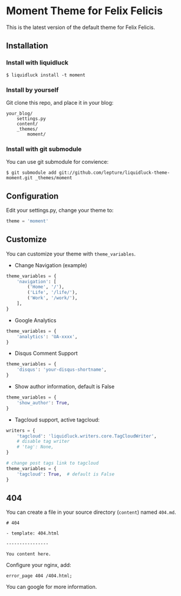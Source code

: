 # Moment Theme for Felix Felicis

This is the latest version of the default theme for Felix Felicis.


## Installation

### Install with liquidluck

```
$ liquidluck install -t moment
```

### Install by yourself

Git clone this repo, and place it in your blog:

```
your_blog/
    settings.py
    content/
    _themes/
        moment/
```

### Install with git submodule

You can use git submodule for convience:

```
$ git submodule add git://github.com/lepture/liquidluck-theme-moment.git _themes/moment
```

## Configuration

Edit your settings.py, change your theme to:

```python
theme = 'moment'
```


## Customize

You can customize your theme with ``theme_variables``.

+ Change Navigation (example)

```python
theme_variables = {
    'navigation': [
        ('Home', '/'),
        ('Life', '/life/'),
        ('Work', '/work/'),
    ],
}
```

+ Google Analytics

```python
theme_variables = {
    'analytics': 'UA-xxxx',
}
```

+ Disqus Comment Support

```python
theme_variables = {
    'disqus': 'your-disqus-shortname',
}
```

+ Show author information, default is False

```python
theme_variables = {
    'show_author': True,
}
```

+ Tagcloud support, active tagcloud:

```python
writers = {
    'tagcloud': 'liquidluck.writers.core.TagCloudWriter',
    # disable tag writer
    # 'tag': None,
}

# change post tags link to tagcloud
theme_variables = {
    'tagcloud': True,  # default is False
}
```

## 404

You can create a file in your source directory (``content``) named ``404.md``.

```
# 404

- template: 404.html

----------------

You content here.
```

Configure your nginx, add:

```
error_page 404 /404.html;
```

You can google for more information.
